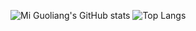 ![Mi Guoliang's GitHub stats](https://github-readme-stats.vercel.app/api?username=miguoliang)
![Top Langs](https://github-readme-stats.vercel.app/api/top-langs/?username=miguoliang&size_weight=0&count_weight=1)
